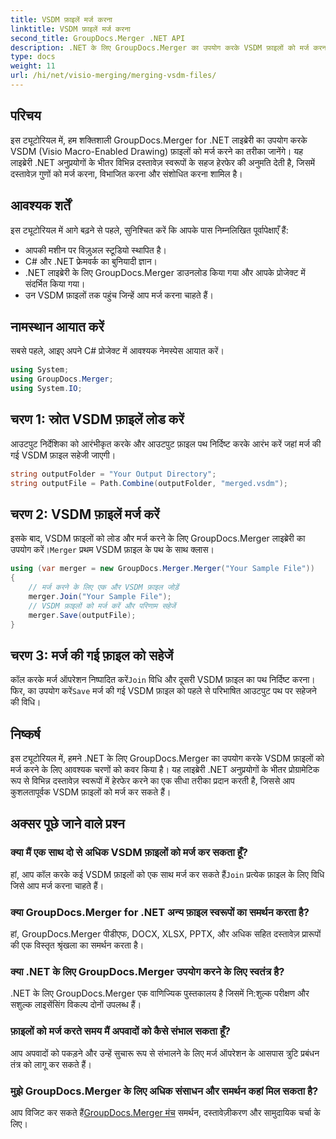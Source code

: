 ```yaml
---
title: VSDM फ़ाइलें मर्ज करना
linktitle: VSDM फ़ाइलें मर्ज करना
second_title: GroupDocs.Merger .NET API
description: .NET के लिए GroupDocs.Merger का उपयोग करके VSDM फ़ाइलों को मर्ज करना सीखें। इस उपयोग में आसान लाइब्रेरी के साथ अपने दस्तावेज़ प्रबंधन कार्यों को सरल बनाएँ।
type: docs
weight: 11
url: /hi/net/visio-merging/merging-vsdm-files/
---
```

## परिचय
इस ट्यूटोरियल में, हम शक्तिशाली GroupDocs.Merger for .NET लाइब्रेरी का उपयोग करके VSDM (Visio Macro-Enabled Drawing) फ़ाइलों को मर्ज करने का तरीका जानेंगे। यह लाइब्रेरी .NET अनुप्रयोगों के भीतर विभिन्न दस्तावेज़ स्वरूपों के सहज हेरफेर की अनुमति देती है, जिसमें दस्तावेज़ गुणों को मर्ज करना, विभाजित करना और संशोधित करना शामिल है।
## आवश्यक शर्तें
इस ट्यूटोरियल में आगे बढ़ने से पहले, सुनिश्चित करें कि आपके पास निम्नलिखित पूर्वापेक्षाएँ हैं:
- आपकी मशीन पर विज़ुअल स्टूडियो स्थापित है।
- C# और .NET फ्रेमवर्क का बुनियादी ज्ञान।
- .NET लाइब्रेरी के लिए GroupDocs.Merger डाउनलोड किया गया और आपके प्रोजेक्ट में संदर्भित किया गया।
- उन VSDM फ़ाइलों तक पहुंच जिन्हें आप मर्ज करना चाहते हैं।

## नामस्थान आयात करें
सबसे पहले, आइए अपने C# प्रोजेक्ट में आवश्यक नेमस्पेस आयात करें।
```csharp
using System; 
using GroupDocs.Merger;
using System.IO;
```
## चरण 1: स्रोत VSDM फ़ाइलें लोड करें
आउटपुट निर्देशिका को आरंभीकृत करके और आउटपुट फ़ाइल पथ निर्दिष्ट करके आरंभ करें जहां मर्ज की गई VSDM फ़ाइल सहेजी जाएगी।
```csharp
string outputFolder = "Your Output Directory";
string outputFile = Path.Combine(outputFolder, "merged.vsdm");
```
## चरण 2: VSDM फ़ाइलें मर्ज करें
 इसके बाद, VSDM फ़ाइलों को लोड और मर्ज करने के लिए GroupDocs.Merger लाइब्रेरी का उपयोग करें।`Merger` प्रथम VSDM फ़ाइल के पथ के साथ क्लास।
```csharp
using (var merger = new GroupDocs.Merger.Merger("Your Sample File"))
{
    // मर्ज करने के लिए एक और VSDM फ़ाइल जोड़ें
    merger.Join("Your Sample File");
    // VSDM फ़ाइलों को मर्ज करें और परिणाम सहेजें
    merger.Save(outputFile);
}
```
## चरण 3: मर्ज की गई फ़ाइल को सहेजें
कॉल करके मर्ज ऑपरेशन निष्पादित करें`Join` विधि और दूसरी VSDM फ़ाइल का पथ निर्दिष्ट करना। फिर, का उपयोग करें`Save` मर्ज की गई VSDM फ़ाइल को पहले से परिभाषित आउटपुट पथ पर सहेजने की विधि।

## निष्कर्ष
इस ट्यूटोरियल में, हमने .NET के लिए GroupDocs.Merger का उपयोग करके VSDM फ़ाइलों को मर्ज करने के लिए आवश्यक चरणों को कवर किया है। यह लाइब्रेरी .NET अनुप्रयोगों के भीतर प्रोग्रामेटिक रूप से विभिन्न दस्तावेज़ स्वरूपों में हेरफेर करने का एक सीधा तरीका प्रदान करती है, जिससे आप कुशलतापूर्वक VSDM फ़ाइलों को मर्ज कर सकते हैं।

## अक्सर पूछे जाने वाले प्रश्न
### क्या मैं एक साथ दो से अधिक VSDM फ़ाइलों को मर्ज कर सकता हूँ?
 हां, आप कॉल करके कई VSDM फ़ाइलों को एक साथ मर्ज कर सकते हैं`Join` प्रत्येक फ़ाइल के लिए विधि जिसे आप मर्ज करना चाहते हैं।
### क्या GroupDocs.Merger for .NET अन्य फ़ाइल स्वरूपों का समर्थन करता है?
हां, GroupDocs.Merger पीडीएफ, DOCX, XLSX, PPTX, और अधिक सहित दस्तावेज़ प्रारूपों की एक विस्तृत श्रृंखला का समर्थन करता है।
### क्या .NET के लिए GroupDocs.Merger उपयोग करने के लिए स्वतंत्र है?
.NET के लिए GroupDocs.Merger एक वाणिज्यिक पुस्तकालय है जिसमें नि:शुल्क परीक्षण और सशुल्क लाइसेंसिंग विकल्प दोनों उपलब्ध हैं।
### फ़ाइलों को मर्ज करते समय मैं अपवादों को कैसे संभाल सकता हूँ?
आप अपवादों को पकड़ने और उन्हें सुचारू रूप से संभालने के लिए मर्ज ऑपरेशन के आसपास त्रुटि प्रबंधन तंत्र को लागू कर सकते हैं।
### मुझे GroupDocs.Merger के लिए अधिक संसाधन और समर्थन कहां मिल सकता है?
 आप विजिट कर सकते हैं[GroupDocs.Merger मंच](https://forum.groupdocs.com/c/merger/32) समर्थन, दस्तावेज़ीकरण और सामुदायिक चर्चा के लिए।